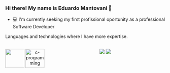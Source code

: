 ### Hi there! My name is Eduardo Mantovani 👋

-  💻 I'm currently seeking my first profissional oportunity as a professional Software Developer 

Languages and technologies where I have more expertise.
<div align="center" style="display: inline_block"><br>    
  <i class="devicon-javascript-plain colored"></i>
  <img align="left" height="60" src="https://howto.zw3b.fr/var/contents/docs/361/show-awstats-statistics-in-php_20210216171609_1.png" />
  <img align="left" height="60" src="https://img.icons8.com/color/48/c-programming.png" alt="c-programming"/> 
</div>

<div align="center"> 
  <a href = "mailto:eduardomantovani999@gmail.com"><img src="https://img.shields.io/badge/-Gmail-%23333?style=for-the-badge&logo=gmail&logoColor=white" target="_blank"></a>
  <a href="https://www.linkedin.com/in/eduardo-mantovani-a4355727b/" target="_blank"><img src="https://img.shields.io/badge/-LinkedIn-%230077B5?style=for-the-badge&logo=linkedin&logoColor=white" target="_blank"></a> 
</div>
